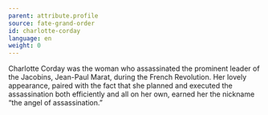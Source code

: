 ```yaml
---
parent: attribute.profile
source: fate-grand-order
id: charlotte-corday
language: en
weight: 0
---
```


Charlotte Corday was the woman who assassinated the prominent leader of the Jacobins, Jean-Paul Marat, during the French Revolution.
Her lovely appearance, paired with the fact that she planned and executed the assassination both efficiently and all on her own, earned her the nickname “the angel of assassination.”

